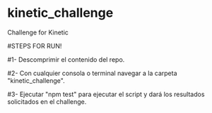 # kinetic_challenge
Challenge for Kinetic

#STEPS FOR RUN!

#1- Descomprimir el contenido del repo.

#2- Con cualquier consola o terminal navegar a la carpeta "kinetic_challenge".

#3- Ejecutar "npm test" para ejecutar el script y dará los resultados solicitados en el challenge.

